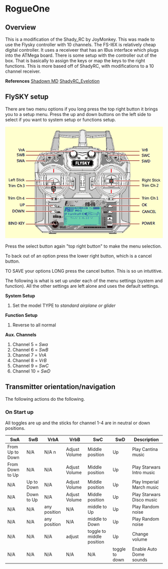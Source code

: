# RogueOne

## Overview 
This is a modification of the Shady_RC by JoyMonkey. This was made to use the Flysky controller with 10 channels. The FS-I6X is relatively cheap digital controller. It uses a receiveer that has an IBus interface which plugs into the ATMega board. There is some setup with the controller out of the box. That is basically to assign the keys or map the keys to the right functions. This is more based off of ShadyRC, with modifications to a 10 channel receiver. 

**References** 
[Shadown MD](https://www.printed-droid.com/kb/shadow-md-droid-control-system/)
[ShadyRC_Evelotion](https://github.com/joymonkey/dEvolution/blob/master/sketches/ShadyRC_Evolution/ShadyRC_Evolution.ino)

## FlySKY setup
There are two menu options if you long press the top right button it brings you to a setup menu. Press the up and down buttons on the left side to select if you want to system setup or functions setup.

![Flysky FSi6](images/FS-i6X.png)

Press the select button again "top right button" to make the menu selection.

To back out of an option press the lower right button, which is a cancel button. 

TO SAVE your options LONG press the cancel button. This is so un intutitive. 

The following is what is set up under each of the menu settings (system and function). All the other settings are left alone and uses the default settings.

**System Setup** 
1. Set the model TYPE to *standard airplane or glider*

**Function Setup**
1. Reverse to all normal

**Aux. Channels**
1. Channel 5 = *Swa*
2. Channel 6 = *SwB*
3. Channel 7 = *VrA*
4. Channel 8 = *VrB*
5. Channel 9 = *SwC*
6. Channel 10 = *SwD*

## Transmitter orientation/navigation

The following actions do the following. 

### On Start up
All toggles are up and the sticks for channel 1-4 are in neutral or down positions.

| SwA | SwB | VrbA | VrbB | SwC | SwD | Description |
| ----|-----|------|------|-----|-----|-------------|
| From Up to Down| N/A   | N/A n | Adjust Volume | Middle position | Up | Play Cantina music|
| From Down to Up| N/A   | N/A  | Adjust Volume | Middle position | Up | Play Starwars Intro music|
| N/A | Up to Down  | N/A | Adjust Volume | Middle position | Up | Play Imperial March music|
| N/A | Down to Up  | N/A | Adjust Volume | Middle position | Up | Play Starwars Disco music|
| N/A | N/A   | any position | N/A | middle to Up | Up | Play Random noise|
| N/A | N/A   | any position | N/A | middle to Down | Up | Play Random noise|
| N/A | N/A   | N/A | adjust | toggle to middle position | Up | Change volume|
| N/A | N/A   | N/A | N/A | N/A | toggle to down | Enable Auto Dome sounds|
